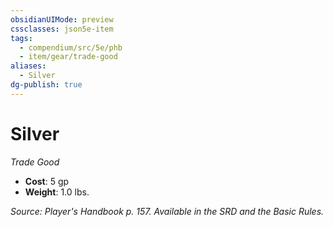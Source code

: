 ```yaml
---
obsidianUIMode: preview
cssclasses: json5e-item
tags:
  - compendium/src/5e/phb
  - item/gear/trade-good
aliases:
  - Silver
dg-publish: true
---
```

# Silver
*Trade Good*  

- **Cost**: 5 gp
- **Weight**: 1.0 lbs.

*Source: Player's Handbook p. 157. Available in the SRD and the Basic Rules.*